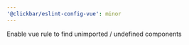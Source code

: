 ```yaml
---
'@clickbar/eslint-config-vue': minor
---
```


Enable vue rule to find unimported / undefined components
